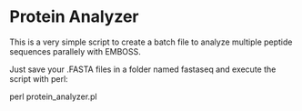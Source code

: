 # Protein Analyzer

This is a very simple script to create a batch file to analyze multiple peptide sequences parallely with EMBOSS. 

Just save your .FASTA files in a folder named fastaseq and execute the script with perl:

perl protein_analyzer.pl
